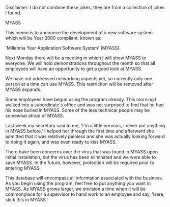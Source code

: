 Disclaimer: I do not condone these jokes, they are from a collection of jokes I found.

MYASS

This memo is to announce the development of a new software system which will be Year 2000 compliant. known as:

'Millennia Year Application Software System' (MYASS).

Next Monday there will be a meeting in which I will show MYASS to everyone. We will hold demonstrations throughout the month so that all employees will have an opportunity to get a good look at MYASS.

We have not addressed networking aspects yet, so currently only one person at a time can use MYASS. This restriction will be removed after MYASS expands.

Some employees have begun using the program already. This morning I walked into a subordinate's office and was not surprised to find that he had his nose buried in MYASS. Some of the less technical people may be somewhat afraid of MYASS.

Last week my secretary said to me, 'I'm a little nervous, I never put anything in MYASS before.' I helped her through the first time and afterward she admitted that it was relatively painless and she was actually looking forward to doing it again, and was even ready to kiss MYASS.

There have been concerns over the virus that was found in MYASS upon initial installation, but the virus has been eliminated and we were able to save MYASS. In the future, however, protection will be required prior to entering MYASS.

This database will encompass all information associated with the business. As you begin using the program, feel free to put anything you want in MYASS. As MYASS grows larger, we envision a time when it will be commonplace for a supervisor to hand work to an employee and say, 'Here, stick this in MYASS.'

